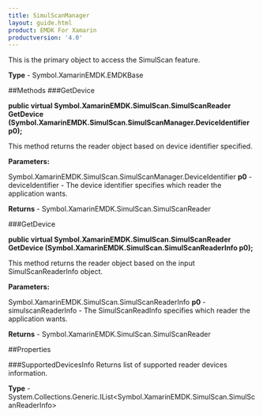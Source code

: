 ```yaml
---
title: SimulScanManager
layout: guide.html
product: EMDK For Xamarin 
productversion: '4.0' 
---
```

This is the primary object to access the SimulScan feature.

**Type** - Symbol.XamarinEMDK.EMDKBase

##Methods
###GetDevice

**public virtual Symbol.XamarinEMDK.SimulScan.SimulScanReader GetDevice (Symbol.XamarinEMDK.SimulScan.SimulScanManager.DeviceIdentifier p0);**

This method returns the reader object based on device identifier specified.

**Parameters:**

Symbol.XamarinEMDK.SimulScan.SimulScanManager.DeviceIdentifier **p0**  - deviceIdentifier - The device identifier specifies which reader the application wants.

**Returns** - Symbol.XamarinEMDK.SimulScan.SimulScanReader

###GetDevice

**public virtual Symbol.XamarinEMDK.SimulScan.SimulScanReader GetDevice (Symbol.XamarinEMDK.SimulScan.SimulScanReaderInfo p0);**

This method returns the reader object based on the input SimulScanReaderInfo object.

**Parameters:**

Symbol.XamarinEMDK.SimulScan.SimulScanReaderInfo **p0**  - simulscanReaderInfo - The SimulScanReadInfo specifies which reader the application wants.

**Returns** - Symbol.XamarinEMDK.SimulScan.SimulScanReader

##Properties

###SupportedDevicesInfo
Returns list of supported reader devices information.

**Type** - System.Collections.Generic.IList<Symbol.XamarinEMDK.SimulScan.SimulScanReaderInfo>
